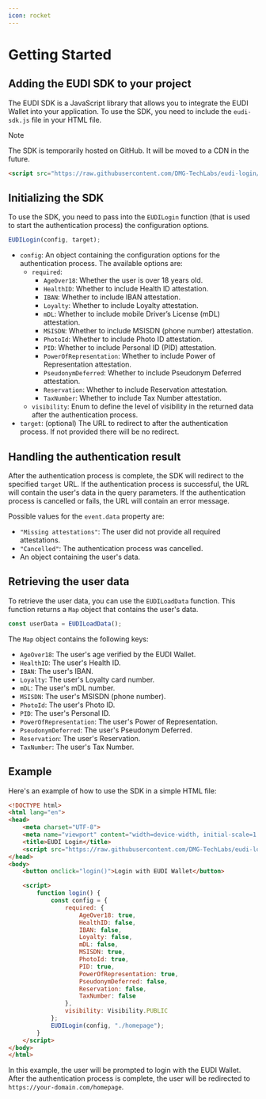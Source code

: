```yaml
---
icon: rocket
---
```

# Getting Started

## Adding the EUDI SDK to your project

The EUDI SDK is a JavaScript library that allows you to integrate the EUDI Wallet into your application.
To use the SDK, you need to include the `eudi-sdk.js` file in your HTML file.

>[!NOTE]
> The SDK is temporarily hosted on GitHub. It will be moved to a CDN in the future.

```html
<script src="https://raw.githubusercontent.com/DMG-TechLabs/eudi-login/refs/heads/main/src/eudi-sdk.js"></script>
```

## Initializing the SDK

To use the SDK, you need to pass into the `EUDILogin` function (that is used to start the authentication process) the configuration options.

```javascript
EUDILogin(config, target);
```

- `config`: An object containing the configuration options for the authentication process. The available options are:
  - `required`:
    - `AgeOver18`: Whether the user is over 18 years old.
    - `HealthID`: Whether to include Health ID attestation.
    - `IBAN`: Whether to include IBAN attestation.
    - `Loyalty`: Whether to include Loyalty attestation.
    - `mDL`: Whether to include mobile Driver’s License (mDL) attestation.
    - `MSISDN`: Whether to include MSISDN (phone number) attestation.
    - `PhotoId`: Whether to include Photo ID attestation.
    - `PID`: Whether to include Personal ID (PID) attestation.
    - `PowerOfRepresentation`: Whether to include Power of Representation attestation.
    - `PseudonymDeferred`: Whether to include Pseudonym Deferred attestation.
    - `Reservation`: Whether to include Reservation attestation.
    - `TaxNumber`: Whether to include Tax Number attestation.
  - `visibility`: Enum to define the level of visibility in the returned data after the authentication process.
- `target`: (optional) The URL to redirect to after the authentication process. If not provided there will be no redirect.

## Handling the authentication result

After the authentication process is complete, the SDK will redirect to the specified `target` URL.
If the authentication process is successful, the URL will contain the user's data in the query parameters.
If the authentication process is cancelled or fails, the URL will contain an error message.

Possible values for the `event.data` property are:

- `"Missing attestations"`: The user did not provide all required attestations.
- `"Cancelled"`: The authentication process was cancelled.
- An object containing the user's data.


## Retrieving the user data

To retrieve the user data, you can use the `EUDILoadData` function.
This function returns a `Map` object that contains the user's data.

```javascript
const userData = EUDILoadData();
```

The `Map` object contains the following keys:

- `AgeOver18`: The user's age verified by the EUDI Wallet.
- `HealthID`: The user's Health ID.
- `IBAN`: The user's IBAN.
- `Loyalty`: The user's Loyalty card number.
- `mDL`: The user's mDL number.
- `MSISDN`: The user's MSISDN (phone number).
- `PhotoId`: The user's Photo ID.
- `PID`: The user's Personal ID.
- `PowerOfRepresentation`: The user's Power of Representation.
- `PseudonymDeferred`: The user's Pseudonym Deferred.
- `Reservation`: The user's Reservation.
- `TaxNumber`: The user's Tax Number.

## Example

Here's an example of how to use the SDK in a simple HTML file:

```html
<!DOCTYPE html>
<html lang="en">
<head>
    <meta charset="UTF-8">
    <meta name="viewport" content="width=device-width, initial-scale=1.0">
    <title>EUDI Login</title>
    <script src="https://raw.githubusercontent.com/DMG-TechLabs/eudi-login/refs/heads/main/src/eudi-sdk.js"></script>
</head>
<body>
    <button onclick="login()">Login with EUDI Wallet</button>

    <script>
        function login() {
            const config = {
                required: {
                    AgeOver18: true,
                    HealthID: false,
                    IBAN: false,
                    Loyalty: false,
                    mDL: false,
                    MSISDN: true,
                    PhotoId: true,
                    PID: true,
                    PowerOfRepresentation: true,
                    PseudonymDeferred: false,
                    Reservation: false,
                    TaxNumber: false
                },
                visibility: Visibility.PUBLIC
            };
            EUDILogin(config, "./homepage");
        }
    </script>
</body>
</html>
```

In this example, the user will be prompted to login with the EUDI Wallet.
After the authentication process is complete, the user will be redirected to `https://your-domain.com/homepage`.
